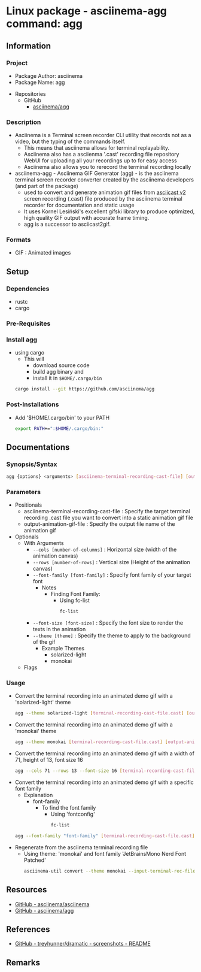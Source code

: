 # Linux package - asciinema-agg command: agg

## Information
### Project
+ Package Author: asciinema
+ Package Name: agg
- Repositories
    - GitHub
        + [asciinema/agg](https://github.com/asciinema/agg)

### Description
- Asciinema is a Terminal screen recorder CLI utility that records not as a video, but the typing of the commands itself.
    + This means that asciinema allows for terminal replayability.
    + Asciinema also has a asciienma '.cast' recording file repository WebUI for uploading all your recordings up to for easy access
    + Asciinema also allows you to rerecord the terminal recording locally
- asciinema-agg - Asciinema GIF Generator (agg) - is the asciinema terminal screen recorder converter created by the asciinema developers (and part of the package) 
    + used to convert and generate animation gif files from [asciicast v2](https://github.com/asciinema/asciinema/blob/master/doc/asciicast-v2.md) screen recording (.cast) file produced by the asciinema terminal recorder for documentation and static usage
    + It uses Kornel Lesiński's excellent gifski library to produce optimized, high quality GIF output with accurate frame timing.
    + agg is a successor to asciicast2gif.

### Formats
+ GIF : Animated images

## Setup
### Dependencies
+ rustc
+ cargo

### Pre-Requisites

### Install agg
- using cargo
    - This will
        + download source code
        + build agg binary and
        + install it in `$HOME/.cargo/bin`
    ```bash
    cargo install --git https://github.com/asciinema/agg
    ```

### Post-Installations
- Add '$HOME/.cargo/bin' to your PATH
    ```bash
    export PATH+=":$HOME/.cargo/bin:"
    ```

## Documentations
### Synopsis/Syntax
```bash
agg {options} <arguments> [asciinema-terminal-recording-cast-file] [output-animation-gif-file]
```

### Parameters
- Positionals
    + asciinema-terminal-recording-cast-file : Specify the target terminal recording .cast file you want to convert into a static animation gif file
    + output-animation-gif-file : Specify the output file name of the animation gif
- Optionals
    - With Arguments
        - `--cols [number-of-columns]` : Horizontal size (width of the animation canvas)
        - `--rows [number-of-rows]` : Vertical size (Height of the animation canvas)
        - `--font-family [font-family]` : Specify font family of your target font
            - Notes
                - Finding Font Family:
                    - Using fc-list
                        ```bash
                        fc-list
                        ```
        - `--font-size [font-size]` : Specify the font size to render the texts in the animation
        - `--theme [theme]` : Specify the theme to apply to the background of the gif
            - Example Themes
                + solarized-light
                + monokai
    - Flags

### Usage
- Convert the terminal recording into an animated demo gif with a 'solarized-light' theme
    ```bash
    agg --theme solarized-light [terminal-recording-cast-file.cast] [output-animation-gif-file.gif]
    ```
- Convert the terminal recording into an animated demo gif with a 'monokai' theme
    ```bash
    agg --theme monokai [terminal-recording-cast-file.cast] [output-animation-gif-file.gif]
    ```
- Convert the terminal recording into an animated demo gif with a width of 71, height of 13, font size 16
    ```bash
    agg --cols 71 --rows 13 --font-size 16 [terminal-recording-cast-file.cast] [output-animation-gif-file.gif]
    ```
- Convert the terminal recording into an animated demo gif with a specific font family
    - Explanation
        - font-family
            - To find the font family
                - Using 'fontconfig'
                    ```bash
                    fc-list
                    ```
    ```bash
    agg --font-family "font-family" [terminal-recording-cast-file.cast] [output-animation-gif-file.gif]
    ```
- Regenerate from the asciinema terminal recording file
    - Using theme: 'monokai' and font family 'JetBrainsMono Nerd Font Patched'
        ```bash
        asciinema-util convert --theme monokai --input-terminal-rec-filename output.cast --output-animation-filename output.gif --asciinema-agg-opts "--font-family JetBrainsMono Nerd Font Mono,JetBrainsMono NFM,JetBrainsMono NFM ExtraBold"
        ```

## Resources
+ [GitHub - asciinema/asciinema](https://github.com/asciinema/asciinema)
+ [GitHub - asciinema/agg](https://github.com/asciinema/agg)

## References
+ [GitHub - treyhunner/dramatic - screenshots - README](https://github.com/treyhunner/dramatic/tree/main/screenshots#readme)

## Remarks

